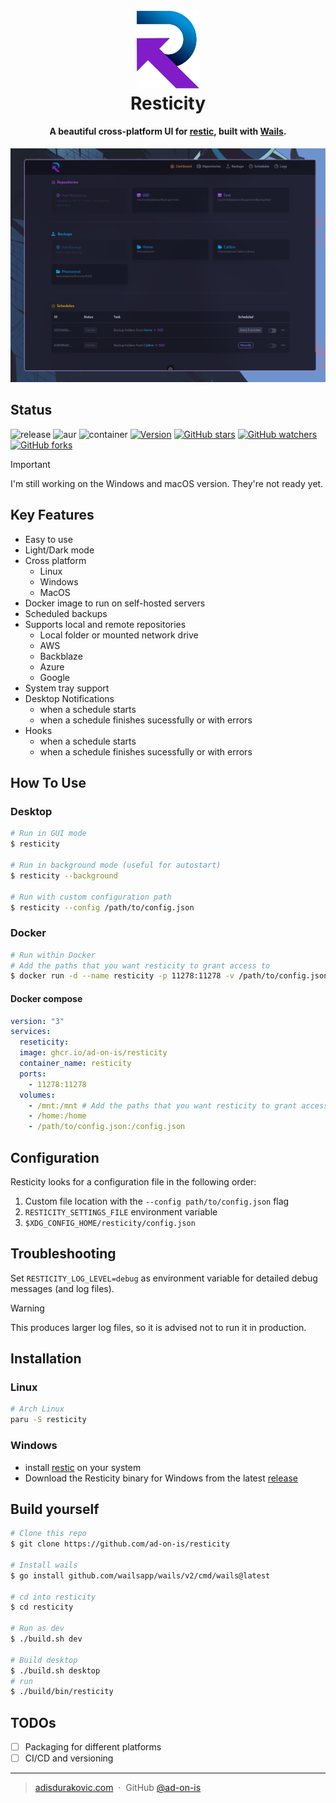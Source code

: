 <h1 align="center">
  <br>
  <a href="https://github.com/ad-on-is/resticity"><img src="./images/resticity-logo.svg" alt="Resticity" width="100"></a>
  <br>
  Resticity
  <br>
</h1>

<h4 align="center">A beautiful cross-platform UI for <a href="https://restic.readthedocs.io/en/stable/" target="_blank">restic</a>, built with <a href="https://wails.io" target="_blank">Wails</a>.</h4>

![screenshot](./images/resticity_screenshot.png)

## Status

![release](https://github.com/ad-on-is/resticity/actions/workflows/build.yml/badge.svg?branch=)
![aur](https://github.com/ad-on-is/resticity/actions/workflows/aur.yml/badge.svg?branch=)
![container](https://github.com/ad-on-is/resticity/actions/workflows/container.yml/badge.svg?branch=)
[![Version](https://img.shields.io/github/release/ad-on-is/resticity.svg?style=flat)]()
[![GitHub stars](https://img.shields.io/github/stars/ad-on-is/resticity.svg?style=social&label=Star)](https://github.com/JonSnow/MyBadges)
[![GitHub watchers](https://img.shields.io/github/watchers/ad-on-is/resticity.svg?style=social&label=Watch)](https://github.com/JonSnow/MyBadges)
[![GitHub forks](https://img.shields.io/github/forks/ad-on-is/resticity.svg?style=social&label=Fork)](https://github.com/JonSnow/MyBadges)

> [!IMPORTANT]  
> I'm still working on the Windows and macOS version. They're not ready yet.

## Key Features

- Easy to use
- Light/Dark mode
- Cross platform
  - Linux
  - Windows
  - MacOS
- Docker image to run on self-hosted servers
- Scheduled backups
- Supports local and remote repositories
  - Local folder or mounted network drive
  - AWS
  - Backblaze
  - Azure
  - Google
- System tray support
- Desktop Notifications
  - when a schedule starts
  - when a schedule finishes sucessfully or with errors
- Hooks
  - when a schedule starts
  - when a schedule finishes sucessfully or with errors

## How To Use

### Desktop

```bash
# Run in GUI mode
$ resticity

# Run in background mode (useful for autostart)
$ resticity --background

# Run with custom configuration path
$ resticity --config /path/to/config.json
```

### Docker

```bash
# Run within Docker
# Add the paths that you want resticity to grant access to
$ docker run -d --name resticity -p 11278:11278 -v /path/to/config.json:/config.json -v /mnt:/mnt -v /home:/home ghcr.io/ad-on-is/resticity
```

#### Docker compose

```yaml
version: "3"
services:
  reseticity:
  image: ghcr.io/ad-on-is/resticity
  container_name: resticity
  ports:
    - 11278:11278
  volumes:
    - /mnt:/mnt # Add the paths that you want resticity to grant access to
    - /home:/home
    - /path/to/config.json:/config.json
```

## Configuration

Resticity looks for a configuration file in the following order:

1. Custom file location with the `--config path/to/config.json` flag
2. `RESTICITY_SETTINGS_FILE` environment variable
3. `$XDG_CONFIG_HOME/resticity/config.json`

## Troubleshooting

Set `RESTICITY_LOG_LEVEL=debug` as environment variable for detailed debug messages (and log files).

> [!WARNING]  
> This produces larger log files, so it is advised not to run it in production.

## Installation

### Linux

```bash
# Arch Linux
paru -S resticity
```

### Windows

- install [restic](https://restic.readthedocs.io/en/latest/020_installation.html#windows) on your system
- Download the Resticity binary for Windows from the latest [release](https://github.com/ad-on-is/resticity/releases)

## Build yourself

```bash
# Clone this repo
$ git clone https://github.com/ad-on-is/resticity

# Install wails
$ go install github.com/wailsapp/wails/v2/cmd/wails@latest

# cd into resticity
$ cd resticity

# Run as dev
$ ./build.sh dev

# Build desktop
$ ./build.sh desktop
# run
$ ./build/bin/resticity
```

## TODOs

- [ ] Packaging for different platforms
- [ ] CI/CD and versioning

---

> [adisdurakovic.com](https://adisdurakovic.com) &nbsp;&middot;&nbsp;
> GitHub [@ad-on-is](https://github.com/ad-on-is)
